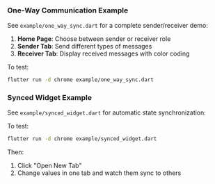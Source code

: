 ### One-Way Communication Example
See `example/one_way_sync.dart` for a complete sender/receiver demo:

1. **Home Page**: Choose between sender or receiver role
2. **Sender Tab**: Send different types of messages  
3. **Receiver Tab**: Display received messages with color coding

To test:
```bash
flutter run -d chrome example/one_way_sync.dart
```

### Synced Widget Example  
See `example/synced_widget.dart` for automatic state synchronization:

To test:
```bash
flutter run -d chrome example/synced_widget.dart
```

Then:
1. Click "Open New Tab"
2. Change values in one tab and watch them sync to others